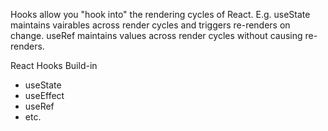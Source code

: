 Hooks allow you "hook into"  the rendering cycles of React.
E.g.
useState maintains vairables across render cycles and triggers re-renders on change.
useRef maintains values across render cycles without causing re-renders.

React Hooks
Build-in
- useState
- useEffect
- useRef
- etc.